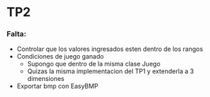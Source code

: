 # TP2

### Falta:
- Controlar que los valores ingresados esten dentro de los rangos
- Condiciones de juego ganado
  - Supongo que dentro de la misma clase Juego 
  - Quizas la misma implementacion del TP1 y extenderla a 3 dimensiones 
- Exportar bmp con EasyBMP 

